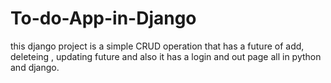 # To-do-App-in-Django

this django project is a simple CRUD operation that has a future of add, deleteing , updating future and also it 
has a login and out page all in python and django.
